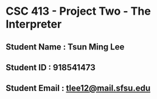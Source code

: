 # CSC 413 - Project Two - The Interpreter 

## Student Name  : Tsun Ming Lee

## Student ID    : 918541473

## Student Email : tlee12@mail.sfsu.edu
